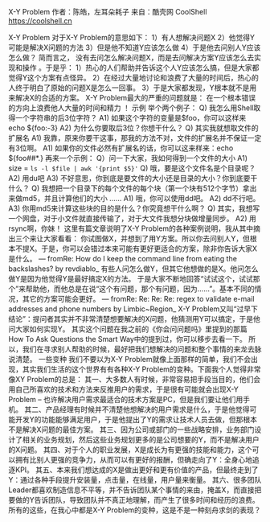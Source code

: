 X-Y Problem
作者：陈皓，左耳朵耗子
来自：酷壳网 CoolShell https://coolshell.cn

X-Y Problem 对于X-Y Problem的意思如下：
1）有人想解决问题X 2）他觉得Y可能是解决X问题的方法 3）但是他不知道Y应该怎么做 4）于是他去问别人Y应该怎么做？
简而言之， 没有去问怎么解决问题X，而是去问解决方案Y应该怎么去实现和操作 。于是乎：
1）热心的人们帮助并告诉这个人Y应该怎么搞，但是大家都觉得Y这个方案有点怪异。 2）在经过大量地讨论和浪费了大量的时间后，热心的人终于明白了原始的问题X是怎么一回事。 3）于是大家都发现，Y根本就不是用来解决X的合适的方案。
X-Y Problem最大的严重的问题就是： 在一个根本错误的方向上浪费他人大量的时间和精力 ！
示例
举个两个例子：
Q) 我怎么用Shell取得一个字符串的后3位字符？ A1) 如果这个字符的变量是$foo，你可以这样来 echo ${foo:-3} A2) 为什么你要取后3位？你想干什么？ Q) 其实我就想取文件的扩展名 A1) 我靠，原来你要干这事，那我的方法不对，文件的扩展名并不保证一定有3位啊。 A1) 如果你的文件必然有扩展名的话，你可以这来样来：echo ${foo##*.}
再来一个示例：
Q）问一下大家，我如何得到一个文件的大小 A1) size = `ls -l $file | awk '{print $5}'` Q) 哦，要是这个文件名是个目录呢？ A2) 用du吧 A3) 不好意思，你到底是要文件的大小还是目录的大小？你到底要干什么？ Q) 我想把一个目录下的每个文件的每个块（第一个块有512个字节）拿出来做md5，并且计算他们的大小 …… A1) 哦，你可以使用dd吧。 A2) dd不行吧。 A3) 你用md5来计算这些块的目的是什么？你究竟想干什么啊？ Q) 其实，我想写一个网盘，对于小文件就直接传输了，对于大文件我想分块做增量同步。 A2) 用rsync啊，你妹！
这里有篇文章说明了X-Y Problem的各种案例说明，我从其中摘出三个来让大家看看：
你试图做X，并想到了用Y方案。所以你去问别人Y，但根本不提X。于是，你可以会错过本来可能有更好更适合的方案，除非你告诉大家X是什么。 — fromRe: How do I keep the command line from eating the backslashes? by revdiablo_
有些人问怎么做Y，但其它他想做的是X。他问怎么做Y是因为他觉得Y是最好搞定X的方法。 于是大家不断地回答“试试这个，试试那个”来帮助他，而他总是在说“这个有问题，那个有问题，因为……”。基本不同的情况，其它的方案可能会更好。 — fromRe: Re: Re: Re: regex to validate e-mail addresses and phone numbers by Limbic~Region_
X-Y Problem又叫“过早下结论”：提问者其实并不非常清楚想要解决的X问题，他猜测用Y可以搞定，于是他问大家如何实现Y。
其实这个问题在我之前的《你会问问题吗》里提到的那篇How To Ask Questions the Smart Way中的提到过，你可以移步去看一下。
所以，我们在寻求别人帮助的时候，最好把我们想解决的问题和整个事情的来龙去脉说清楚。
一些变种
我们不要以为X-Y Problem就像上面那样的简单，我们不会出现，其实我们生活的这个世界有有各种X-Y Problem的变种。下面我个人觉得非常像XY Problem的总是：
其一、大多数人有时候，非常容易把手段当目的，他们会用自己所喜欢的技术和方法来反推用户的需求，于是很有可能就会出现X-Y Problem – 也许解决用户需求最适合的技术方案是PC，但是我们要让他们用手机。
其二、产品经理有时候并不清楚他想解决的用户需求是什么，于是他觉得可能开发Y的功能能够满足用户，于是他提出了Y的需求让技术人员去做，但那根本不是解决X问题的最佳方案。
其三、因为公司或部门的一些战略安排，业务部门设计了相关的业务规划，然后这些业务规划更多的是公司想要的Y，而不是解决用户的X问题。
其四、对于个人的职业发展，X是成长为有更强的技能和能力，这个可以拥有比别人更强的竞争力，从而可以有更好的报酬，但确走向了Y：全身心地追逐KPI。
其五、本来我们想达成的X是做出更好和更有价值的产品，但最终走到了Y：通过各种手段提升安装量，点击量，在线量，用户量来衡量。
其六、很多团队Leader都喜欢制造信息不平等，并不告诉团队某个事情的来由，掩盖X，而直接把要做的Y告诉团队，导致团队并不真正地理解，而产生了很多时间和经历的浪费。
所有的这些，在我心中都是X-Y Problem的变种，这是不是一种刻舟求剑的表现？